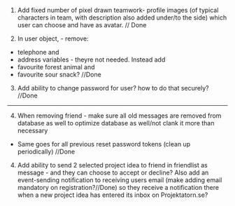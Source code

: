 1. Add fixed number of pixel drawn teamwork- profile images (of typical characters in team, with description also added under/to the side) which user can choose and have as avatar.   // Done


2. In user object, - remove: 
- telephone and 
- address variables - theyre not needed. 
Instead add 
- favourite forest animal and 
- favourite sour snack?          //Done


3. Add ability to change password for user? how to do that securely?  //Done

------------------------------------------------------------------------------------

4. When removing friend - make sure all old messages are removed from database as well to optimize database as well/not clank it more than necessary
 - Same goes for all previous reset password tokens (clean up periodically)  //Done






4. Add ability to send 2 selected project idea to friend in friendlist as message - and they can choose to accept or decline? Also add an event-sending notification to receiving users email (make adding email mandatory on registration?//Done) so they receive a notification there when a new project idea has entered its inbox on Projektatorn.se?
